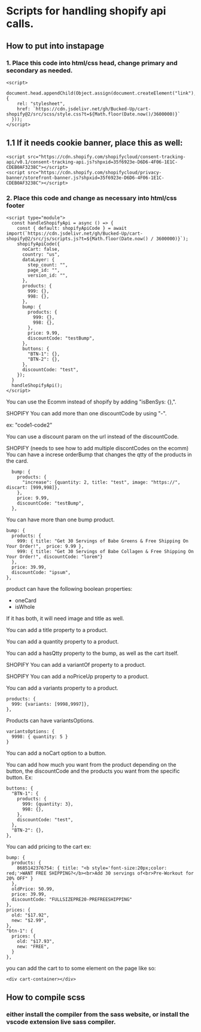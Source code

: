 # Scripts for handling shopify api calls.

## How to put into instapage

### 1. Place this code into html/css head, change primary and secondary as needed.

```
<script>
  document.head.appendChild(Object.assign(document.createElement("link"), {
    rel: "stylesheet",
    href: `https://cdn.jsdelivr.net/gh/Bucked-Up/cart-shopify@2/src/scss/style.css?t=${Math.floor(Date.now()/3600000)}`
  }));
</script>
```

## 1.1 If it needs cookie banner, place this as well:

```
<script src="https://cdn.shopify.com/shopifycloud/consent-tracking-api/v0.1/consent-tracking-api.js?shpxid=35f6923e-D6D6-4F06-1E1C-CDEB0AF3238C"></script>
<script src="https://cdn.shopify.com/shopifycloud/privacy-banner/storefront-banner.js?shpxid=35f6923e-D6D6-4F06-1E1C-CDEB0AF3238C"></script>

```

### 2. Place this code and change as necessary into html/css footer

```
<script type="module">
  const handleShopifyApi = async () => {
    const { default: shopifyApiCode } = await import(`https://cdn.jsdelivr.net/gh/Bucked-Up/cart-shopify@2/src/js/scripts.js?t=${Math.floor(Date.now() / 3600000)}`);
    shopifyApiCode({
      noCart: false,
      country: "us",
      dataLayer: {
        step_count: "",
        page_id: "",
        version_id: "",
      },
      products: {
        999: {},
        998: {},
      },
      bump: {
        products: {
          999: {},
          998: {},
        },
        price: 9.99,
        discountCode: "testBump",
      },
      buttons: {
        "BTN-1": {},
        "BTN-2": {},
      },
      discountCode: "test",
    });
  }
  handleShopifyApi();
</script>
```

You can use the Ecomm instead of shopify by adding "isBenSys: {},".

SHOPIFY You can add more than one discountCode by using "-".

ex: "code1-code2"

You can use a discount param on the url instead of the discountCode.

SHOPIFY (needs to see how to add multiple discontCodes on the ecomm) You can have a increse orderBump that changes the qtty of the products in the card.

```
  bump: {
    products: {
      "increase": {quantity: 2, title: "test", image: "https://", discart: [999,998]},
    },
    price: 9.99,
    discountCode: "testBump",
  },
```

You can have more than one bump product.

```
bump: {
  products: {
    999: { title: "Get 30 Servings of Babe Greens & Free Shipping On Your Order!",  price: 9.99 },
    999: { title: "Get 30 Servings of Babe Collagen & Free Shipping On Your Order!", discountCode: "lorem"}
  },
  price: 39.99,
  discountCode: "ipsum",
},
```

product can have the following boolean properties:

- oneCard
- isWhole

If it has both, it will need image and title as well.

You can add a title property to a product.

You can add a quantity property to a product.

You can add a hasQtty property to the bump, as well as the cart itself.

SHOPIFY You can add a variantOf property to a product.

SHOPIFY You can add a noPriceUp property to a product.

You can add a variants property to a product.

```
products: {
  999: {variants: [9998,9997]},
},
```

Products can have variantsOptions.

```
variantsOptions: {
  9998: { quantity: 5 }
}
```

You can add a noCart option to a button.

You can add how much you want from the product depending on the button, the discountCode and the products you want from the specific button. Ex:

```
buttons: {
  "BTN-1": {
    products: {
      999: {quantity: 3},
      998: {},
    },
    discountCode: "test",
  },
  "BTN-2": {},
},
```

You can add pricing to the cart
ex:

```
bump: {
  products: {
    8685142376754: { title: "<b style='font-size:20px;color: red;'>WANT FREE SHIPPING?</b><br>Add 30 servings of<br>Pre-Workout for 20% OFF" }
  },
  oldPrice: 50.99,
  price: 39.99,
  discountCode: "FULLSIZEPRE20-PREFREESHIPPING"
},
prices: {
  old: "$17.92",
  new: "$2.99",
},
"btn-1": {
  prices: {
    old: "$17.93",
    new: "FREE",
  }
},
```

you can add the cart to to some element on the page like so:
```
<div cart-container></div>
```

## How to compile scss

### either install the compiler from the sass website, or install the vscode extension live sass compiler.
